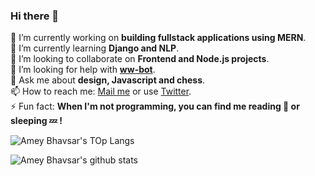 ### Hi there 👋

🔭 I’m currently working on **building fullstack applications using MERN**.  
🌱 I’m currently learning **Django and NLP**.  
👯 I’m looking to collaborate on **Frontend and Node.js projects**.  
🤔 I’m looking for help with **[ww-bot](https://github.com/ameybhavsar24/ww-bot)**.  
💬 Ask me about **design, Javascript and chess**.  
📫 How to reach me: [Mail me](mailto:iamamey24+ghr@gmail.com) or use [Twitter](https://twitter.com/ameybhavsar24).  
⚡ Fun fact: **When I'm not programming, you can find me reading 📖 or sleeping 💤 !**


![Amey Bhavsar's TOp Langs](https://github-readme-stats.vercel.app/api/top-langs/?username=ameybhavsar24&layout=compact&show_icons=true&title_color=fff&icon_color=79ff97&text_color=bfbfbf&bg_color=151515)

![Amey Bhavsar's github stats](https://github-readme-stats.vercel.app/api?username=ameybhavsar24&layout=compact&show_icons=true&title_color=fff&icon_color=79ff97&text_color=bfbfbf&bg_color=151515&line_height=20&count_private=true&include_all_commits=true)

<!--
**ameybhavsar24/ameybhavsar24** is a ✨ _special_ ✨ repository because its `README.md` (this file) appears on your GitHub profile.

Here are some ideas to get you started:

- 🔭 I’m currently working on ...
- 🌱 I’m currently learning ...
- 👯 I’m looking to collaborate on ...
- 🤔 I’m looking for help with ...
- 💬 Ask me about ...
- 📫 How to reach me: ...
- 😄 Pronouns: ...
- ⚡ Fun fact: ...
-->
